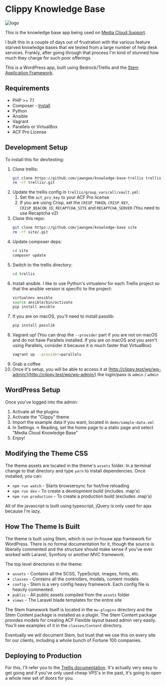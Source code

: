 # Clippy Knowledge Base

![logo](https://encrypted-tbn0.gstatic.com/images?q=tbn:ANd9GcRBbBdtY0iJQNui3bbMXg_gk4n_JDAq7KaxMZPNgLaU21nB5XKh&s)

This is the knowledge base app being used on [Media Cloud Support](https://kb.mediacloud.press/).  

I built this in a couple of days out of frustration with the various feature starved knowledge bases that we tested from a large number of help desk services.  Frankly, after going through that process I'm kind of stunned how much they charge for such poor offerings.

This is a WordPress app, built using Bedrock/Trellis and the [Stem Application Framework](https://github.com/stem-press/stem).

## Requirements

* PHP >= 7.1
* Composer - [Install](https://getcomposer.org/doc/00-intro.md#installation-linux-unix-osx)
* Python
* Ansible
* Vagrant
* Parallels or VirtualBox
* ACF Pro License


## Development Setup
To install this for dev/testing:

1. Clone trellis:
    ```sh
    git clone https://github.com/jawngee/knowledge-base-trellis trellis
    rm -rf trellis/.git
    ```
2. Update the trellis config in `trellis/group_vars/all/vault.yml`:
   1. Set the `act_pro_key` to your ACF Pro license
   2. If you are using Crisp, set the `CRISP_TOKEN`, `CRISP_KEY`, `CRISP_BEACON_ID`, `RECAPTCHA_SITE` and `RECAPTCHA_SERVER` (You need to use Recaptcha v2)
3. Clone this repo:
    ```sh
    git clone https://github.com/jawngee/knowledge-base site
    rm -rf site/.git
    ```
4. Update composer deps:
    ```sh
    cd site
    composer update
    ```
5. Switch to the trellis directory:
    ```sh
    cd trellis
    ```
5. Install ansible.  I like to use Python's virtualenv for each Trellis project so that the ansible version is specific to the project:
    ```sh
    virtualenv ansible
    source ansible/bin/activate
    pip install ansible
    ```
6. If you are on macOS, you'll need to install passlib:
   ```sh
   pip install passlib
   ```
7. Vagrant up! (You can drop the `--provider` part if you are not on macOS and do not have Parallels installed.  If you are on macOS and you aren't using Parallels, consider it because it is much faster that VirtualBox)
   ```sh
   vagrant up --provider=parallels
   ```
8. Grab a coffee
9. Once it's setup, you will be able to access it at [http://clippy.test/wp/wp-admin/](http://clippy.test/wp/wp-admin/) the login/pass is `admin` / `admin`

## WordPress Setup
Once you've logged into the admin:

1. Activate all the plugins
2. Activate the "Clippy" theme
3. Import the example data if you want, located in `demo/sample-data.xml`
4. In Settings -> Reading, set the home page to a static page and select "Media Cloud Knowledge Base"
5. Enjoy!


## Modifying the Theme CSS
The theme assets are located in the theme's `assets` folder.  In a terminal change to that directory and type `yarn` to install dependencies.  Once installed, you can:

* `npm run watch` - Starts browsersync for hot/live reloading
* `npm run dev` - To create a development build (includes .map's)
* `npm run production` - To create a production build (excludes .map's)

All of the javascript is built using typescript, jQuery is only used for ajax because I'm lazy.

## How The Theme Is Built
The theme is built using Stem, which is our in-house app framework for WordPress.  There is no formal documentation for it, though the source is liberally commented and the structure should make sense if you've ever worked with Laravel, Symfony or another MVC framework.

The top level directories in the theme:

* `assets` - Contains all the SCSS, TypeScript, images, fonts, etc.
* `classes` - Contains all the controllers, models, content models
* `config` - Stem is a very config heavy framework.  Each config file is heavily commented.
* `public` - All public assets compiled from the `assets` folder
* `views` - The Laravel blade templates for the entire site

The Stem framework itself is located in the `mu-plugins` directory and the Stem Content package is installed as a plugin.  The Stem Content package provides models for creating ACF Flexible layout based admin very easily.  You'll see examples of it in the `classes/Content` directory.

Eventually we will document Stem, but trust that we use this on every site for our clients, including a whole bunch of Fortune 100 companies.

## Deploying to Production
For this, I'll refer you to the [Trellis documentation](https://roots.io/trellis/docs/remote-server-setup/).  It's actually very easy to get going and if you've only used cheap VPS's in the past, it's going to open a whole new set of doors for you.
